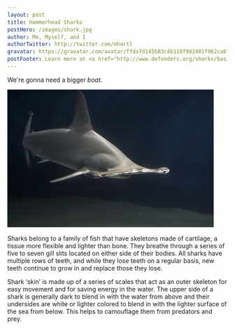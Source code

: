```yaml
---
layout: post
title: Hammerhead Sharks
postHero: /images/shark.jpg
author: Me, Myself, and I
authorTwitter: http://twitter.com/mhartl
gravatar: https://gravatar.com/avatar/ffda7d145b83c4b118f982401f962ca6?s=150
postFooter: Learn more at <a href="http://www.defenders.org/sharks/basic-facts">basic facts</a>
---
```


We're gonna need a bigger *boat*.

<img class="pull-left" src="/images/hammerhead2.jpg"/>

Sharks belong to a family of fish that have skeletons made of cartilage, a
tissue more flexible and lighter than bone. They breathe through a series of
five to seven gill slits located on either side of their bodies. All sharks have
multiple rows of teeth, and while they lose teeth on a regular basis, new teeth
continue to grow in and replace those they lose.

Shark ‘skin’ is made up of a series of scales that act as an outer skeleton for
easy movement and for saving energy in the water. The upper side of a shark is
generally dark to blend in with the water from above and their undersides are
white or lighter colored to blend in with the lighter surface of the sea from
below. This helps to camouflage them from predators and prey.

